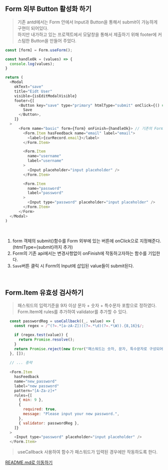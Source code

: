 ## Form 외부 Button 활성화 하기
> 기존 antd에서는 Form 안에서 Input과 Button을 통해서 submit이 가능하게 구현이 되어있다. <br/>
> 하지만 내가하고 있는 프로젝트에서 모달창을 통해서 제출하기 위해 footer에 커스텀한 Button을 만들어 주었다.
> 
```js
const [form] = Form.useForm();

const handleOk = (values) => {
  console.log(values);
}

return (
  <Modal
    okText="save"
    title="Eidt User"
    visible={isEditModalVisible}
    footer={[
      <Button key="save" type="primary" htmlType="submit" onClick={() => form.submit()}> // form객체 안에 있는 submit()을 활용한다.
        Save
      </Button>,
    ]}
  >
      <Form name="basic" form={form} onFinish={handleOk}> // 기존의 Form의 api들 구조와 동일하다.
        <Form.Item hasFeedback name="email" label="email">
          <label>{curRecord.email}</label>
        </Form.Item>

        <Form.Item
          name="username"
          label="username"
        >
          <Input placeholder="input placeholder" />
        </Form.Item>

        <Form.Item
          name="password"
          label="password"
        >
          <Input type="password" placeholder="input placeholder" />
        </Form.Item>
      </Form>
  </Modal>
)
```
<br />

1. form 객체의 submit()함수를 Form 외부에 있는 버튼에 onClick으로 지정해준다. (htmlType={submit}까지 추가)
2. Form의 기존 api에서는 변경사항없이 onFinish에 작동하고자하는 함수를 기입한다.
3. `Save`버튼 클릭 시 Form의 Input에 삽입된 value들이 submit된다.

<br/>

## Form.Item 유효성 검사하기
> 패스워드의 입력기준을 9자 이상 문자 + 숫자 + 특수문자 포함으로 정하였다. <br/>
> Form.Item에 rules를 추가하여 validator를 추가할 수 있다.

```js
  const passwordReg = useCallback((_, value) => {
    const regex = /^(?=.*[a-zA-Z])((?=.*\d)(?=.*\W)).{8,16}$/;

    if (regex.test(value)) {
      return Promise.resolve();
    }
    return Promise.reject(new Error("패스워드는 숫자, 문자, 특수문자로 구성되어야합니다."));
  }, []);
  
  // ... 중략
  
  <Form.Item
    hasFeedback
    name="new_password"
    label="new password"
    pattern="[A-Za-z]+"
    rules={[
      { min: 9 },
      {
        required: true,
        message: "Please input your new password.",
      },
      { validator: passwordReg },
    ]}
  >
    <Input type="password" placeholder="input placeholder" />
  </Form.Item>
```
> useCallback 사용하여 함수가 패스워드가 입력된 경우에만 작동하도록 한다.


[README.md로 이동하기](../README.md)
